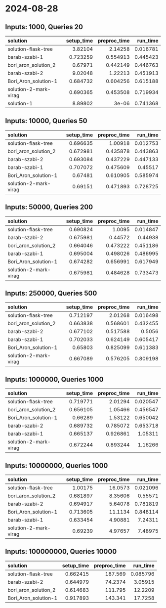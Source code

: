 # 2024-08-28

## Inputs: 1000, Queries 20

| solution              |   setup_time |   preproc_time |   run_time |
|:----------------------|-------------:|---------------:|-----------:|
| solution-flask-tree   |     3.82104  |       2.14258  |   0.016781 |
| barab-szabi-1         |     0.723259 |       0.554913 |   0.445423 |
| bori_aron_solution_2  |     0.67971  |       0.442149 |   0.446763 |
| barab-szabi-2         |     9.02048  |       1.22213  |   0.451913 |
| Bori_Aron_solution-1  |     0.684732 |       0.604256 |   0.615188 |
| solution-2-mark-virag |     0.690365 |       0.453508 |   0.719934 |
| solution-1            |     8.89802  |       3e-06    |   0.741368 |

## Inputs: 10000, Queries 50

| solution              |   setup_time |   preproc_time |   run_time |
|:----------------------|-------------:|---------------:|-----------:|
| solution-flask-tree   |     0.696635 |       1.00918  |   0.012753 |
| bori_aron_solution_2  |     0.672981 |       0.435878 |   0.443863 |
| barab-szabi-2         |     0.693084 |       0.437229 |   0.447133 |
| barab-szabi-1         |     0.707072 |       0.475609 |   0.45517  |
| Bori_Aron_solution-1  |     0.67481  |       0.610905 |   0.585974 |
| solution-2-mark-virag |     0.69151  |       0.471893 |   0.728725 |

## Inputs: 50000, Queries 200

| solution              |   setup_time |   preproc_time |   run_time |
|:----------------------|-------------:|---------------:|-----------:|
| solution-flask-tree   |     0.690824 |       1.0095   |   0.014847 |
| barab-szabi-2         |     0.675981 |       0.44572  |   0.44938  |
| bori_aron_solution_2  |     0.664046 |       0.473222 |   0.451186 |
| barab-szabi-1         |     0.695004 |       0.498026 |   0.486995 |
| Bori_Aron_solution-1  |     0.674282 |       0.656991 |   0.617949 |
| solution-2-mark-virag |     0.675981 |       0.484628 |   0.733473 |

## Inputs: 250000, Queries 500

| solution              |   setup_time |   preproc_time |   run_time |
|:----------------------|-------------:|---------------:|-----------:|
| solution-flask-tree   |     0.712197 |       2.01268  |   0.016498 |
| bori_aron_solution_2  |     0.663838 |       0.568601 |   0.432455 |
| barab-szabi-2         |     0.677102 |       0.517588 |   0.5056   |
| barab-szabi-1         |     0.702033 |       0.624149 |   0.605417 |
| Bori_Aron_solution-1  |     0.65803  |       0.825099 |   0.611383 |
| solution-2-mark-virag |     0.667089 |       0.576205 |   0.809198 |

## Inputs: 1000000, Queries 1000

| solution              |   setup_time |   preproc_time |   run_time |
|:----------------------|-------------:|---------------:|-----------:|
| solution-flask-tree   |     0.719771 |       2.01294  |   0.020547 |
| bori_aron_solution_2  |     0.656105 |       1.05466  |   0.456547 |
| Bori_Aron_solution-1  |     0.66289  |       1.53122  |   0.650042 |
| barab-szabi-2         |     0.689732 |       0.785072 |   0.653718 |
| barab-szabi-1         |     0.665137 |       0.926861 |   1.05311  |
| solution-2-mark-virag |     0.672244 |       0.893244 |   1.16266  |

## Inputs: 10000000, Queries 1000

| solution              |   setup_time |   preproc_time |   run_time |
|:----------------------|-------------:|---------------:|-----------:|
| solution-flask-tree   |     1.00175  |       16.0573  |   0.021096 |
| bori_aron_solution_2  |     0.681897 |        8.35606 |   0.55571  |
| barab-szabi-2         |     0.694917 |        5.64078 |   0.781819 |
| Bori_Aron_solution-1  |     0.713605 |       11.1134  |   0.848114 |
| barab-szabi-1         |     0.633454 |        4.90881 |   7.24311  |
| solution-2-mark-virag |     0.69239  |        4.97657 |   7.48975  |

## Inputs: 100000000, Queries 10000

| solution             |   setup_time |   preproc_time |   run_time |
|:---------------------|-------------:|---------------:|-----------:|
| solution-flask-tree  |     0.662415 |       187.569  |   0.085796 |
| barab-szabi-2        |     0.644979 |        74.2374 |   3.05915  |
| bori_aron_solution_2 |     0.614683 |       111.795  |  12.2209   |
| Bori_Aron_solution-1 |     0.917893 |       143.341  |  17.7258   |